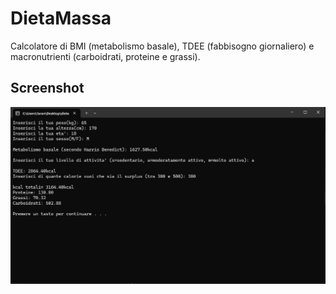 # DietaMassa
Calcolatore di BMI (metabolismo basale), TDEE (fabbisogno giornaliero) e macronutrienti (carboidrati, proteine e grassi).

## Screenshot
![esempio](Images/Esempio.png)
